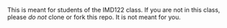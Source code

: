 This is meant for students of the IMD122 class. If you are not in this class,
please *do not* clone or fork this repo. It is not meant for you.
